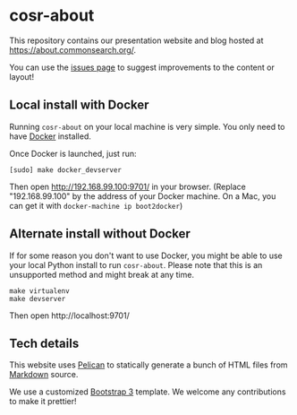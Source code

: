 # cosr-about

This repository contains our presentation website and blog hosted at https://about.commonsearch.org/.

You can use the [issues page](https://github.com/commonsearch/cosr-about) to suggest improvements to the content or layout!

## Local install with Docker

Running `cosr-about` on your local machine is very simple. You only need to have [Docker](https://docs.docker.com/engine/installation/) installed.

Once Docker is launched, just run:

```
[sudo] make docker_devserver
```

Then open http://192.168.99.100:9701/ in your browser. (Replace "192.168.99.100" by the address of your Docker machine. On a Mac, you can get it with `docker-machine ip boot2docker`)

## Alternate install without Docker

If for some reason you don't want to use Docker, you might be able to use your local Python install to run `cosr-about`. Please note that this is an unsupported method and might break at any time.

```
make virtualenv
make devserver
```

Then open http://localhost:9701/

## Tech details

This website uses [Pelican](http://blog.getpelican.com/) to statically generate a bunch of HTML files from [Markdown](http://commonmark.org/) source.

We use a customized [Bootstrap 3](http://getbootstrap.com/) template. We welcome any contributions to make it prettier!
